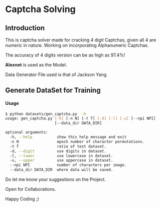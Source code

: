 # Captcha Solving


## Introduction
This is captcha solver made for cracking 4 digit Captchas, given all 4 are numeric in nature. Working on incorporating Alphanumeric Captchas.

The accuracy of 4 digits version can be as high as 97.4%!

**Alexnet** is used as the Model.

Data Generator File used is that of Jackson Yang.
## Generate DataSet for Training

#### Usage

```bash
$ python datasets/gen_captcha.py  -h
usage: gen_captcha.py [-h] [-n N] [-t T] [-d] [-l] [-u] [--npi NPI]
                      [--data_dir DATA_DIR]

optional arguments:
  -h, --help           show this help message and exit
  -n N                 epoch number of character permutations.
  -t T                 ratio of test dataset.
  -d, --digit          use digits in dataset.
  -l, --lower          use lowercase in dataset.
  -u, --upper          use uppercase in dataset.
  --npi NPI            number of characters per image.
  --data_dir DATA_DIR  where data will be saved.
```

Do let me know your suggestions on the Project.

Open for Collaborations.

Happy Coding ;)
